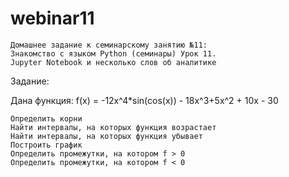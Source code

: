 # webinar11
    Домашнее задание к семинарскому занятию №11:
    Знакомство с языком Python (семинары) Урок 11.
    Jupyter Notebook и несколько слов об аналитике
Задание:

Дана функция: f(x) = -12x^4*sin(cos(x)) - 18x^3+5x^2 + 10x - 30

    Определить корни
    Найти интервалы, на которых функция возрастает
    Найти интервалы, на которых функция убывает
    Построить график
    Определить промежутки, на котором f > 0
    Определить промежутки, на котором f < 0
